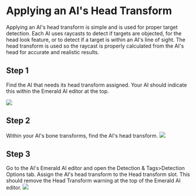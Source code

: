 # Applying an AI's Head Transform
Applying an AI's head transform is simple and is used for proper target detection. Each AI uses raycasts to detect if targets are objected, for the head look feature, or to detect if a target is within an AI's line of sight. The head transform is used so the raycast is properly calculated from the AI's head for accurate and realistic results.

## Step 1
Find the AI that needs its head transform assigned. Your AI should indicate this within the Emerald AI editor at the top.

![](https://i.imgur.com/QWfAicZ.png)

## Step 2
Within your AI's bone transforms, find the AI's head transform.
![](https://i.imgur.com/gLxgpgs.png)

## Step 3
Go to the AI's Emerald AI editor and open the Detection & Tags>Detection Options tab. Assign the AI's head transform to the Head transform slot. This should remove the Head Transform warning at the top of the Emerald AI editor.
![](https://i.imgur.com/f583n3s.png)